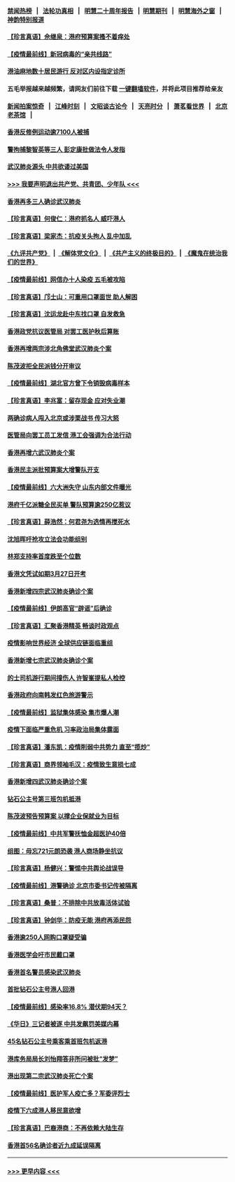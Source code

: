 #### [禁闻热榜](热点新闻.md?=0)  &nbsp;&nbsp;|&nbsp;&nbsp; [法轮功真相](https://github.com/gfw-breaker/truth/blob/master/README.md?=0) &nbsp;&nbsp;|&nbsp;&nbsp; [明慧二十周年报告](https://github.com/gfw-breaker/mh-reports/blob/master/README.md?=0) &nbsp;&nbsp;|&nbsp;&nbsp;[明慧期刊](https://github.com/gfw-breaker/mh-qikan) &nbsp;&nbsp;|&nbsp;&nbsp; [明慧海外之窗](https://github.com/gfw-breaker/mh-news/blob/master/README.md?=0) &nbsp;&nbsp;|&nbsp;&nbsp; [神韵特别报道](https://github.com/gfw-breaker/mh-news/blob/master/shenyun.md?=0)
#### [【珍言真语】佘继泉：港府预算案搔不着痒处](../pages/nsc415/n11910011.md?t=03030431) 
#### [【疫情最前线】新冠病毒的“亲共线路”](../pages/nsc415/n11907734.md?t=03030431) 
#### [港油麻地数十居民游行 反对区内设指定诊所](../pages/nsc415/n11907900.md?t=03030431) 
#### 五毛举报越来越频繁，请网友们前往下载 [一键翻墙软件](https://github.com/gfw-breaker/ssr-accounts)，并将此项目推荐给亲友
#### [新闻拍案惊奇](https://github.com/gfw-breaker/banned-news/blob/master/pages/link4.md) &nbsp;&nbsp;|&nbsp;&nbsp; [江峰时刻](https://github.com/gfw-breaker/banned-news/blob/master/pages/link4.md) &nbsp;&nbsp;|&nbsp;&nbsp; [文昭谈古论今](https://github.com/gfw-breaker/banned-news/blob/master/pages/link4.md) &nbsp;&nbsp;|&nbsp;&nbsp; [天亮时分](https://github.com/gfw-breaker/banned-news/blob/master/pages/link4.md) &nbsp;&nbsp;|&nbsp;&nbsp; [萧茗看世界](https://github.com/gfw-breaker/banned-news/blob/master/pages/link4.md) &nbsp;&nbsp;|&nbsp;&nbsp; [北京老茶馆](https://github.com/gfw-breaker/banned-news/blob/master/pages/link4.md) &nbsp;&nbsp;|&nbsp;&nbsp; 
#### [香港反修例运动逾7100人被捕](../pages/nsc415/n11907922.md?t=03030431) 
#### [警拘捕黎智英等三人 彭定康批做法令人发指](../pages/nsc415/n11907905.md?t=03030431) 
#### [武汉肺炎源头 中共欲诿过美国](../pages/nsc415/n11907665.md?t=03030431) 
#### [>>> 我要声明退出共产党、共青团、少年队 <<<](https://github.com/begood0513/goodnews/blob/master/quit/letter.md) 
#### [香港再多三人确诊武汉肺炎](../pages/nsc415/n11907846.md?t=03030431) 
#### [【珍言真语】何俊仁：港府抓名人 威吓港人](../pages/nsc415/n11907561.md?t=03030431) 
#### [【珍言真语】梁家杰：抗疫关头拘人 乱中加乱](../pages/nsc415/n11907444.md?t=03030431) 
#### [《九评共产党》](https://github.com/begood0513/9ping.md/blob/master/README.md) &nbsp;|&nbsp; [《解体党文化》](../../../../jtdwh.md/blob/master/README.md)  &nbsp;|&nbsp; [《共产主义的终极目的》](../../../../gczydzjmd.md/blob/master/README.md) &nbsp;|&nbsp; [《魔鬼在统治我们的世界》](../../../../mgztzwmdsj.md/blob/master/README.md) 
#### [【疫情最前线】网信办十人染疫 五毛被攻陷](../pages/nsc415/n11903757.md?t=03030431) 
#### [【珍言真语】邝士山：可重用口罩面世 助人解困](../pages/nsc415/n11903875.md?t=03030431) 
#### [【珍言真语】沈运龙赴中东找口罩 自发救急](../pages/nsc415/n11903291.md?t=03030431) 
#### [香港政党抗议医管局 对罢工医护秋后算账](../pages/nsc415/n11901746.md?t=03030431) 
#### [香港再增两宗涉北角佛堂武汉肺炎个案](../pages/nsc415/n11901737.md?t=03030431) 
#### [陈茂波拒全民派钱分开审议](../pages/nsc415/n11901672.md?t=03030431) 
#### [【疫情最前线】湖北官方曾下令销毁病毒样本](../pages/nsc415/n11901518.md?t=03030431) 
#### [【珍言真语】李兆富：留存现金 应对失业潮](../pages/nsc415/n11901448.md?t=03030431) 
#### [两确诊病人闯入北京或涉栗战书 传习大怒](../pages/nsc415/n11901180.md?t=03030431) 
#### [医管局向罢工员工发信 港工会强调为合法行动](../pages/nsc415/n11898870.md?t=03030431) 
#### [香港再增六武汉肺炎个案](../pages/nsc415/n11898843.md?t=03030431) 
#### [香港民主派批预算案大增警队开支](../pages/nsc415/n11898813.md?t=03030431) 
#### [【疫情最前线】六大洲失守 山东内部文件曝光](../pages/nsc415/n11898455.md?t=03030431) 
#### [港府千亿派糖全民买单 警队预算逾250亿惹议](../pages/nsc415/n11898608.md?t=03030431) 
#### [【珍言真语】薛浩然：何君尧为选情再搅死水](../pages/nsc415/n11898269.md?t=03030431) 
#### [沈旭晖吁抢攻立法会功能组别](../pages/nsc415/n11896084.md?t=03030431) 
#### [林郑支持率首度跌至个位数](../pages/nsc415/n11896058.md?t=03030431) 
#### [香港文凭试如期3月27日开考](../pages/nsc415/n11896055.md?t=03030431) 
#### [香港新增四宗武汉肺炎确诊个案](../pages/nsc415/n11896040.md?t=03030431) 
#### [【疫情最前线】伊朗高官“辟谣”后确诊](../pages/nsc415/n11895902.md?t=03030431) 
#### [【珍言真语】汇聚香港精英 畅谈时政观点](../pages/nsc415/n11895733.md?t=03030431) 
#### [疫情影响世界经济 全球供应链面临重组](../pages/nsc415/n11895634.md?t=03030431) 
#### [香港新增七宗武汉肺炎确诊个案](../pages/nsc415/n11893498.md?t=03030431) 
#### [的士司机游行期间撞伤人 许智峯提私人检控](../pages/nsc415/n11893483.md?t=03030431) 
#### [香港政府向南韩发红色旅游警示](../pages/nsc415/n11893398.md?t=03030431) 
#### [【疫情最前线】监狱集体感染 集市爆人潮](../pages/nsc415/n11893181.md?t=03030431) 
#### [疫情下面临严重危机  习率政治局集体露面](../pages/nsc415/n11893305.md?t=03030431) 
#### [【珍言真语】潘东凯：疫情削弱中共势力 直至“揽炒”](../pages/nsc415/n11892866.md?t=03030431) 
#### [【珍言真语】商界领袖毛汉：疫情致生意损七成](../pages/nsc415/n11890348.md?t=03030431) 
#### [香港新增四武汉肺炎确诊个案](../pages/nsc415/n11890610.md?t=03030431) 
#### [钻石公主号第三班包机抵港](../pages/nsc415/n11890645.md?t=03030431) 
#### [陈茂波预告预算案 以撑企业保就业为目标](../pages/nsc415/n11890574.md?t=03030431) 
#### [【疫情最前线】中共军警抚恤金超医护40倍](../pages/nsc415/n11890458.md?t=03030431) 
#### [组图：毋忘721元朗恐袭 港人商场静坐抗议](../pages/nsc415/n11876882.md?t=03030431) 
#### [【珍言真语】杨健兴：警惕中共舆论战误导](../pages/nsc415/n11888131.md?t=03030431) 
#### [【疫情最前线】港警确诊 北京市委书记传被隔离](../pages/nsc415/n11886872.md?t=03030431) 
#### [【珍言真语】桑普：不排除中共放毒活体试验](../pages/nsc415/n11886832.md?t=03030431) 
#### [【珍言真语】钟剑华：防疫无能 港府再添民怨](../pages/nsc415/n11884504.md?t=03030431) 
#### [香港逾250人网购口罩疑受骗](../pages/nsc415/n11884388.md?t=03030431) 
#### [香港医学会吁市民戴口罩](../pages/nsc415/n11884367.md?t=03030431) 
#### [香港首名警员感染武汉肺炎](../pages/nsc415/n11884357.md?t=03030431) 
#### [首批钻石公主号港人回港](../pages/nsc415/n11884333.md?t=03030431) 
#### [【疫情最前线】感染率16.8% 潜伏期94天？](../pages/nsc415/n11884256.md?t=03030431) 
#### [《华日》三记者被逐 中共发飙罚美媒内幕](../pages/nsc415/n11884184.md?t=03030431) 
#### [45名钻石公主号乘客乘首班包机返港](../pages/nsc415/n11881770.md?t=03030431) 
#### [港库务局局长刘怡翔答非所问被批“发梦”](../pages/nsc415/n11881752.md?t=03030431) 
#### [港出现第二宗武汉肺炎死亡个案](../pages/nsc415/n11881736.md?t=03030431) 
#### [【疫情最前线】医护军人疫亡多？军委评烈士](../pages/nsc415/n11881655.md?t=03030431) 
#### [疫情下六成港人移民意欲增](../pages/nsc415/n11881699.md?t=03030431) 
#### [【珍言真语】巴裔港商：不再依赖大陆生存](../pages/nsc415/n11881126.md?t=03030431) 
#### [香港首56名确诊者近九成延误隔离](../pages/nsc415/n11879079.md?t=03030431) 

----
#### [ >>> 更早内容 <<< ](../indexes/nsc415-earlier.md)

